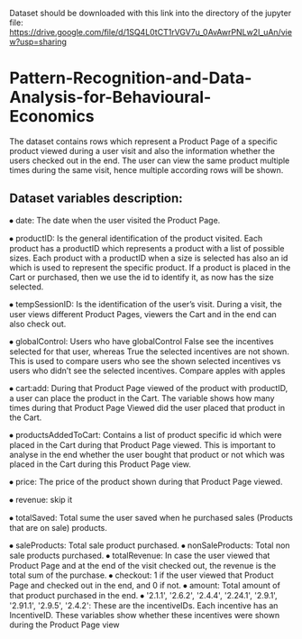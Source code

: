 Dataset should be downloaded with this link into the directory of the jupyter file:
https://drive.google.com/file/d/1SQ4L0tCT1rVGV7u_0AvAwrPNLw2l_uAn/view?usp=sharing

# Pattern-Recognition-and-Data-Analysis-for-Behavioural-Economics
The dataset contains rows which represent a Product Page of a specific product viewed during a user visit and also the information whether the users checked out in the end. The user can view  the same product multiple times during the same visit, hence multiple according rows will be shown.


## Dataset variables description:
⦁	date: The date when the user visited the Product Page.

⦁	productID: Is the general identification of the product visited. Each product has a productID which represents a product with a list of possible sizes. Each product with a productID when a size is selected has also an id which is used to represent the specific product. If a product is placed in the Cart or purchased, then we use the id to identify it, as now has the size selected.

⦁	tempSessionID: Is the identification of the user’s visit. During a visit, the user views different Product Pages, viewers the Cart and in the end can also check out. 

⦁	globalControl: Users who have globalControl False see the incentives selected for that user, whereas True the selected incentives are not shown. This is used to compare users who see the shown selected incentives vs users who didn’t see the selected incentives. Compare apples with apples

⦁	cart:add: During that  Product Page viewed of the product with productID, a user can place the product in the Cart. The variable shows how many times during that Product Page Viewed did the user placed that product in the Cart.

⦁	productsAddedToCart: Contains a list of product specific id which were placed in the Cart during that Product Page viewed. This is important to analyse in the end whether the user bought that product or not which was placed in the Cart during this Product Page view.

⦁	price: The price of the product shown during that Product Page viewed.

⦁	revenue: skip it

⦁	totalSaved: Total sume the user saved when he purchased sales (Products that are on sale) products.

⦁	saleProducts: Total sale product purchased.
⦁	nonSaleProducts: Total non sale products purchased.
⦁	totalRevenue:  In case the user viewed that Product Page and at the end of the visit checked out, the revenue is the total sum of the purchase.
⦁	checkout: 1 if the user viewed that Product Page and checked out in the end, and 0 if not.
⦁	amount: Total amount of that product purchased in the end.
⦁	'2.1.1', '2.6.2', '2.4.4', '2.24.1', '2.9.1', '2.91.1', '2.9.5', '2.4.2': These are the incentiveIDs. Each incentive has an IncentiveID. These variables show whether these incentives were shown during the Product Page view
 
